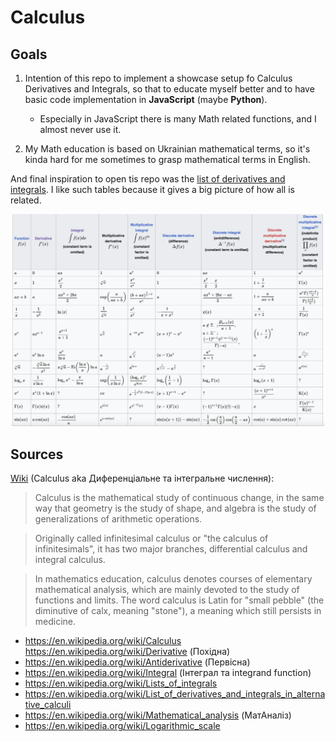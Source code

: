 Calculus
===

## Goals

1) Intention of this repo to implement a showcase setup fo Calculus Derivatives and Integrals, so that to educate myself better and to have basic code implementation in **JavaScript** (maybe **Python**).
   - Especially in JavaScript there is many Math related functions, and I almost never use it.

2) My Math education is based on Ukrainian mathematical terms, so it's kinda hard for me sometimes to grasp mathematical terms in English.

And final inspiration to open tis repo was the [list of derivatives and integrals](https://en.wikipedia.org/wiki/List_of_derivatives_and_integrals_in_alternative_calculi). I like such tables because it gives a big picture of how all is related.

![img](./img.png)
## Sources

[Wiki](https://en.wikipedia.org/wiki/Calculus) (Calculus aka Диференціальне та інтегральне числення): 

> Calculus is the mathematical study of continuous change, in the same way that geometry is the study of shape, and algebra is the study of generalizations of arithmetic operations.

> Originally called infinitesimal calculus or "the calculus of infinitesimals", it has two major branches, differential calculus and integral calculus. 

> In mathematics education, calculus denotes courses of elementary mathematical analysis, which are mainly devoted to the study of functions and limits. The word calculus is Latin for "small pebble" (the diminutive of calx, meaning "stone"), a meaning which still persists in medicine.


- https://en.wikipedia.org/wiki/Calculus 
https://en.wikipedia.org/wiki/Derivative (Похідна)
- https://en.wikipedia.org/wiki/Antiderivative (Первісна)
- https://en.wikipedia.org/wiki/Integral (Інтеграл та integrand function)
- https://en.wikipedia.org/wiki/Lists_of_integrals
- https://en.wikipedia.org/wiki/List_of_derivatives_and_integrals_in_alternative_calculi
- https://en.wikipedia.org/wiki/Mathematical_analysis (МатАналіз)
- https://en.wikipedia.org/wiki/Logarithmic_scale
